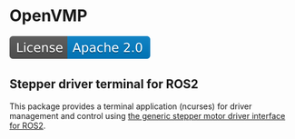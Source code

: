 # OpenVMP

[![Licence](license.svg)](https://opensource.org/licenses/Apache-2.0)

## Stepper driver terminal for ROS2

This package provides a terminal application (ncurses) for driver management and control using [the generic stepper motor driver interface for ROS2](https://github.com/openvmp/stepper_driver).
